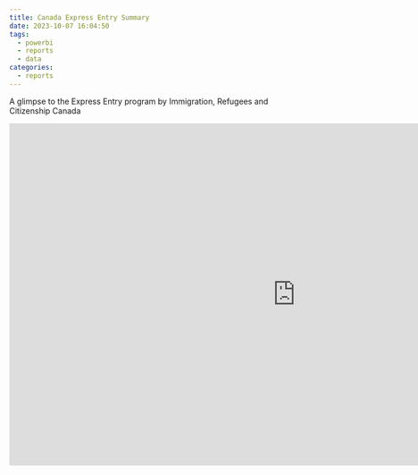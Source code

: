 ```yaml
---
title: Canada Express Entry Summary
date: 2023-10-07 16:04:50
tags:
  - powerbi
  - reports
  - data
categories:
  - reports
---
```


A glimpse to the Express Entry program by Immigration, Refugees and Citizenship Canada

<iframe title="Report Section" width="1024" height="612" src="https://app.powerbi.com/view?r=eyJrIjoiZGQxYWQyNDUtMzUzOS00ZjdjLWJkY2EtNDc4NzRhMDBmYjQxIiwidCI6IjJiZDdmMTE1LTFjMmMtNDdhMC05YzdlLTY1ODAxNGZiODE0YyIsImMiOjEwfQ%3D%3D&pageName=ReportSection" frameborder="0" allowFullScreen="true"></iframe>